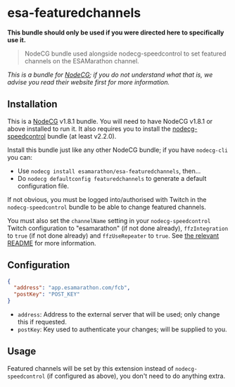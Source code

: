 # esa-featuredchannels

**This bundle should only be used if you were directed here to specifically use it.**

> NodeCG bundle used alongside nodecg-speedcontrol to set featured channels on the ESAMarathon channel.

*This is a bundle for [NodeCG](https://nodecg.dev); if you do not understand what that is, we advise you read their website first for more information.*

## Installation

This is a [NodeCG](https://nodecg.dev) v1.8.1 bundle. You will need to have NodeCG v1.8.1 or above installed to run it. It also requires you to install the [nodecg-speedcontrol](https://github.com/speedcontrol/nodecg-speedcontrol) bundle (at least v2.2.0).

Install this bundle just like any other NodeCG bundle; if you have `nodecg-cli` you can:
- Use `nodecg install esamarathon/esa-featuredchannels`, then...
- Do `nodecg defaultconfig featuredchannels` to generate a default configuration file.

If not obvious, you must be logged into/authorised with Twitch in the `nodecg-speedcontrol` bundle to be able to change featured channels.

You must also set the `channelName` setting in your `nodecg-speedcontrol` Twitch configuration to "esamarathon" (if not done already), `ffzIntegration` to `true` (if not done already) and `ffzUseRepeater` to `true`. See [the relevant README](https://github.com/speedcontrol/nodecg-speedcontrol/blob/master/READMES/Configuration.md#twitch) for more information.

## Configuration

```json
{
  "address": "app.esamarathon.com/fcb",
  "postKey": "POST_KEY"
}
```

- `address`: Address to the external server that will be used; only change this if requested.
- `postKey`: Key used to authenticate your changes; will be supplied to you.

## Usage

Featured channels will be set by this extension instead of `nodecg-speedcontrol` (if configured as above), you don't need to do anything extra.
